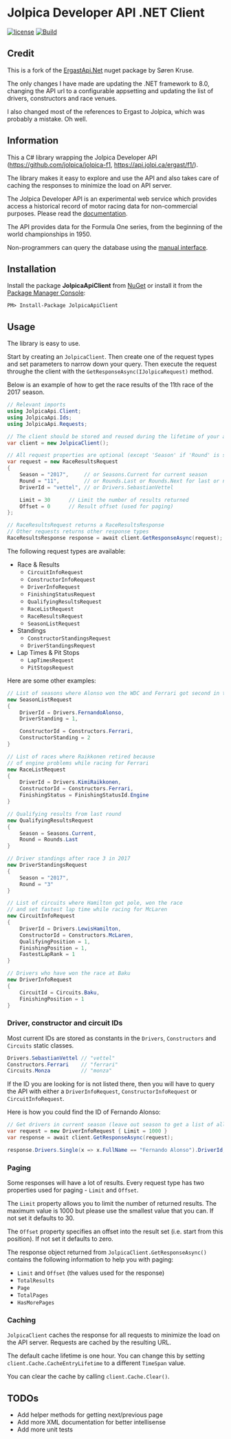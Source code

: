 # Jolpica Developer API .NET Client

[![license](https://img.shields.io/badge/license-Unlicense-blue.svg)](https://github.com/PhilipWoulfe/JolpicaApi.Net/blob/master/LICENSE.md)
[![Build](https://github.com/PhilipWoulfe/JolpicaApi.Net/actions/workflows/ci.yml/badge.svg)](https://github.com/PhilipWoulfe/JolpicaApi.Net/actions/workflows/ci.yml)

## Credit

This is a fork of the [ErgastApi.Net](https://github.com/Krusen/ErgastApi.Net) nuget package by Søren Kruse. 

The only changes I have made are updating the .NET framework to 8.0, changing the API url to a configurable appsetting and updating the list of drivers, constructors and race venues.

I also changed most of the references to Ergast to Jolpica, which was probably a mistake. Oh well.

## Information

This a C# library wrapping the Jolpica Developer API (https://github.com/jolpica/jolpica-f1, https://api.jolpi.ca/ergast/f1/).

The library makes it easy to explore and use the API and also takes care of caching the responses to minimize the load on API server.

The Jolpica Developer API is an experimental web service which provides access a historical record of motor racing data for non-commercial purposes.
Please read the [documentation](https://github.com/jolpica/jolpica-f1/blob/main/docs/README.md).

The API provides data for the Formula One series, from the beginning of the world championships in 1950.

Non-programmers can query the database using the [manual interface](https://api.jolpi.ca/ergast/).

## Installation


Install the package **JolpicaApiClient** from [NuGet](https://www.nuget.org/packages/JolpicaApiClient/) 
or install it from the [Package Manager Console](https://docs.microsoft.com/da-dk/nuget/tools/package-manager-console):

```
PM> Install-Package JolpicaApiClient
```


## Usage

The library is easy to use.

Start by creating an `JolpicaClient`. Then create one of the request types and set parameters to narrow down your query.
Then execute the request throughe the client with the `GetResponseAsync(IJolpicaRequest)` method.

Below is an example of how to get the race results of the 11th race of the 2017 season.

```C#
// Relevant imports
using JolpicaApi.Client;
using JolpicaApi.Ids;
using JolpicaApi.Requests;

// The client should be stored and reused during the lifetime of your application
var client = new JolpicaClient();

// All request properties are optional (except 'Season' if 'Round' is set)
var request = new RaceResultsRequest
{
    Season = "2017",     // or Seasons.Current for current season
    Round = "11",        // or Rounds.Last or Rounds.Next for last or next round
    DriverId = "vettel", // or Drivers.SebastianVettel

    Limit = 30      // Limit the number of results returned
    Offset = 0      // Result offset (used for paging)
};

// RaceResultsRequest returns a RaceResultsResponse
// Other requests returns other response types
RaceResultsResponse response = await client.GetResponseAsync(request);
```

The following request types are available:

- Race & Results
  - `CircuitInfoRequest`
  - `ConstructorInfoRequest` 
  - `DriverInfoRequest`
  - `FinishingStatusRequest`
  - `QualifyingResultsRequest`
  - `RaceListRequest`
  - `RaceResultsRequest`
  - `SeasonListRequest`
- Standings
  - `ConstructorStandingsRequest`
  - `DriverStandingsRequest`
- Lap Times & Pit Stops
  - `LapTimesRequest`
  - `PitStopsRequest`

Here are some other examples:

```C#
// List of seasons where Alonso won the WDC and Ferrari got second in the WCC
new SeasonListRequest
{
    DriverId = Drivers.FernandoAlonso,
    DriverStanding = 1,

    ConstructorId = Constructors.Ferrari,
    ConstructorStanding = 2
}

// List of races where Raikkonen retired because
// of engine problems while racing for Ferrari
new RaceListRequest
{
    DriverId = Drivers.KimiRaikkonen,
    ConstructorId = Constructors.Ferrari,
    FinishingStatus = FinishingStatusId.Engine
}

// Qualifying results from last round
new QualifyingResultsRequest
{
    Season = Seasons.Current,
    Round = Rounds.Last
}

// Driver standings after race 3 in 2017
new DriverStandingsRequest
{ 
    Season = "2017", 
    Round = "3"
}

// List of circuits where Hamilton got pole, won the race
// and set fastest lap time while racing for McLaren
new CircuitInfoRequest
{
    DriverId = Drivers.LewisHamilton,
    ConstructorId = Constructors.McLaren,
    QualifyingPosition = 1,
    FinishingPosition = 1,
    FastestLapRank = 1
}

// Drivers who have won the race at Baku
new DriverInfoRequest
{
    CircuitId = Circuits.Baku,
    FinishingPosition = 1
}
```

### Driver, constructor and circuit IDs

Most current IDs are stored as constants in the `Drivers`, `Constructors` and `Circuits` static classes.

```C#
Drivers.SebastianVettel // "vettel"
Constructors.Ferrari    // "ferrari"
Circuits.Monza          // "monza"
```

If the ID you are looking for is not listed there, then you will have to query the API with either
a `DriverInfoRequest`, `ConstructorInfoRequest` or `CircuitInfoRequest`.

Here is how you could find the ID of Fernando Alonso:

```C#
// Get drivers in current season (leave out season to get a list of all drivers ever (requires paging))
var request = new DriverInfoRequest { Limit = 1000 }
var response = await client.GetResponseAsync(request);

response.Drivers.Single(x => x.FullName == "Fernando Alonso").DriverId;
```


### Paging

Some responses will have a lot of results. Every request type has two properties used for paging - `Limit` and `Offset`.

The `Limit` property allows you to limit the number of returned results.
The maximum value is 1000 but please use the smallest value that you can. If not set it defaults to 30.

The `Offset` property specifies an offset into the result set (i.e. start from this position).
If not set it defaults to zero.

The response object returned from `JolpicaClient.GetResponseAsync()` contains the following information to help you with paging:

- `Limit` and `Offset` (the values used for the response)
- `TotalResults`
- `Page`
- `TotalPages`
- `HasMorePages`


### Caching

`JolpicaClient` caches the response for all requests to minimize the load on the API server. Requests are cached by the resulting URL.

The default cache lifetime is one hour. You can change this by setting `client.Cache.CacheEntryLifetime` to a different `TimeSpan` value.

You can clear the cache by calling `client.Cache.Clear()`.


## TODOs

- Add helper methods for getting next/previous page
- Add more XML documentation for better intellisense
- Add more unit tests


